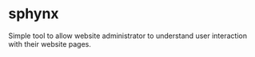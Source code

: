 # sphynx
Simple tool to allow website administrator to understand user interaction with their website pages.
